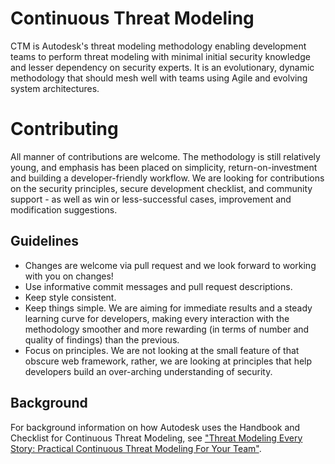 # Continuous Threat Modeling

CTM is Autodesk's threat modeling methodology enabling development teams to perform threat modeling with minimal initial security knowledge and lesser dependency on security experts. It is an evolutionary, dynamic methodology that should mesh well with teams using Agile and evolving system architectures.

# Contributing

All manner of contributions are welcome. The methodology is still relatively young, and emphasis has been placed on simplicity, return-on-investment and building a developer-friendly workflow. We are looking for contributions on the security principles, secure development checklist, and community support - as well as win or less-successful cases, improvement and modification suggestions.

## Guidelines

* Changes are welcome via pull request and we look forward to working with you on changes!
* Use informative commit messages and pull request descriptions.
* Keep style consistent.
* Keep things simple. We are aiming for immediate results and a steady learning curve for developers, making every interaction with the methodology smoother and more rewarding (in terms of number and quality of findings) than the previous.
* Focus on principles. We are not looking at the small feature of that obscure web framework, rather, we are looking at principles that help developers build an over-arching understanding of security.

## Background

For background information on how Autodesk uses the Handbook and Checklist for Continuous Threat Modeling, see ["Threat Modeling Every Story: Practical Continuous Threat Modeling For Your Team"](https://www.youtube.com/watch?v=VbW-X0j35gw).
